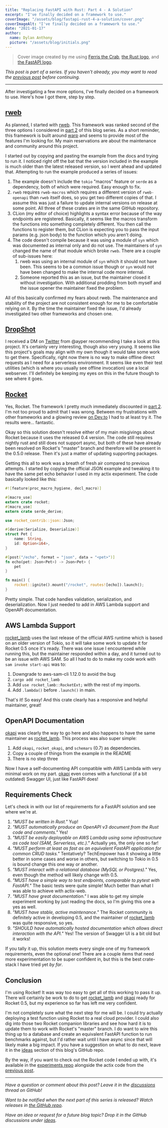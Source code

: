 ```yaml
---
title: "Replacing FastAPI with Rust: Part 4 - A Solution"
excerpt: "I've finally decided on a framework to use."
coverImage: "/assets/blog/fastapi-rust-4-a-solution/cover.png"
coverImageAlt: "I've finally decided on a framework to use."
date: "2021-01-17"
author:
  name: Dylan Anthony
  picture: "/assets/blog/initials.png"
---
```


> Cover image created by me using [Ferris the Crab], [the Rust logo], and [the FastAPI logo].

_This post is part of a series. If you haven't already, you may want to read the [previous post] before continuing._

---

After investigating a few more options, I've finally decided on a framework to use. Here's how I got there, step by step.

## [rweb]

As planned, I started with [rweb]. This framework was ranked second of the three options I considered in [part 2] of this blog series. As a short reminder, this framework is built around [warp] and seems to provide most of the features I'm looking for. My main reservations are about the maintenance and community around this project.

I started out by copying and pasting the example from the docs and trying to run it. I noticed right off the bat that the version included in the example is much older than the latest released version, so I went ahead and updated that. Attempting to run the example produced a series of issues:

1. The example doesn't include the `tokio` "macros" feature or `serde` as a dependency, both of which were required. Easy enough to fix.
2. `rweb` requires `rweb-macros` which requires a different version of `rweb-openapi` than `rweb` itself does, so you get two different copies of that. I assume this was just a failure to update internal versions on release at some point. All three of these crates are in the same GitHub repository.
3. CLion (my editor of choice) highlights a syntax error because of the way endpoints are registered. Basically, it seems like the macros transform the functions into something completely different. You then call the functions to register them, but CLion is expecting you to pass the input params (e.g. json body) to the function which you aren't doing.
4. The code doesn't compile because it was using a module of `syn` which was documented as internal only and do not use. The maintainers of `syn` changed the name of that module which broke `rweb`. There are a couple of sub-issues here:
   1. rweb was using an internal module of `syn` which it should not have been. This seems to be a common issue though or `syn` would not have been changed to make the internal code more internal.
   2. Someone reported this as an issue, but the maintainer closed it without investigation. With additional prodding from both myself and the issue opener the maintainer fixed the problem.

All of this basically confirmed my fears about rweb. The maintenance and stability of the project are not consistent enough for me to be comfortable relying on it. By the time the maintainer fixed the issue, I'd already investigated two other frameworks and chosen one.

## [DropShot]

I received a DM on [Twitter] from @ayper recommending I take a look at this project. It's certainly very interesting, though also very young. It seems like this project's goals may align with my own though it would take some work to get there. Specifically, right now there is no way to make offline direct requests as I need for a serverless environment. It seems like even their test utilities (which is where you usually see offline invocation) use a local webserver. I'll definitely be keeping my eyes on this in the future though to see where it goes.

## [Rocket]

Yes, Rocket. The framework I pretty much immediately discounted in [part 2]. I'm not too proud to admit that I was wrong. Between my frustrations with other frameworks and a glowing review [on Dev.to][rocket comment] I had to at least try it. The results were... fantastic.

Okay so this solution doesn't resolve either of my main misgivings about Rocket because it uses the released 0.4 version. The code still requires nightly rust and still does not support async, but both of these have already been resolved on Rocket's "master" branch and therefore will be present in the 0.5.0 release. Then it's just a matter of updating supporting packages.

Getting this all to work was a breath of fresh air compared to previous attempts. I started by copying the official JSON example and tweaking it to have the same pet echo behavior I used in my actix experiment. The code basically looked like this:

```rust
#![feature(proc_macro_hygiene, decl_macro)]

#[macro_use]
extern crate rocket;
#[macro_use]
extern crate serde_derive;

use rocket_contrib::json::Json;

#[derive(Serialize, Deserialize)]
struct Pet {
    name: String,
    id: Option<i64>,
}

#[post("/echo", format = "json", data = "<pet>")]
fn echo(pet: Json<Pet>) -> Json<Pet> {
    pet
}

fn main() {
    rocket::ignite().mount("/rocket", routes![echo]).launch();
}
```

Pretty simple. That code handles validation, serialization, and deserialization. Now I just needed to add in AWS Lambda support and OpenAPI documentation.

## AWS Lambda Support

[rocket_lamb] uses the last release of the official AWS runtime which is based on an older version of Tokio, so it will take some work to update it for Rocket 0.5 once it's ready. There was one issue I encountered while running this, but the maintainer responded within a day, and it turned out to be an issue with AWS SAM. So all I had to do to make my code work with `sam invoke start-api` was to:

1. Downgrade to aws-sam-cli 1.12.0 to avoid the bug
2. `cargo add rocket_lamb`
3. Add `use rocket_lamb::RocketExt;` with the rest of my imports.
4. Add `.lambda()` before `.launch()` in main.

That's it! So easy! And this crate clearly has a responsive and helpful maintainer, great!

## OpenAPI Documentation

[okapi] was clearly the way to go here and also happens to have the same maintainer as [rocket_lamb]. This process was also super simple:

1. Add `okapi`, `rocket_okapi`, and `schemars` (0.7) as dependencies.
2. Copy a couple of things from the example in the README
3. There is no step three

Now I have a self-documenting API compatible with AWS Lambda with very minimal work on my part. [okapi] even comes with a functional (if a bit outdated) Swagger UI, just like FastAPI does!

## Requirements Check

Let's check in with our list of requirements for a FastAPI solution and see where we're at.

1. _"MUST be written in Rust."_ Yup!
2. _"MUST automatically produce an OpenAPI v3 document from the Rust code and comments."_ Yes!
3. _"MUST be easily deployable on AWS Lambda using some infrastructure as code tool (SAM, Serverless, etc.)."_ Actually yes, the only one so far!
4. _"MUST perform at least as fast as an equivalent FastAPI application for common CRUD tasks."_ Tentatively? TechEmpower has it showing a little better in some cases and worse in others, but switching to Tokio in 0.5 is bound change this one way or another.
5. _"MUST interact with a relational database (MySQL or Postgres)."_ Yes, even though the method will likely change with 0.5.
6. _"MUST have a simple way to test endpoints, comparable to pytest with FastAPI."_ The basic tests were quite simple! Much better than what I was able to achieve with actix-web.
7. _"MUST have great documentation."_ I was able to get my simple experiment working by just reading the docs, so I'm giving this one a yes as well.
8. _"MUST have stable, active maintenance."_ The Rocket community is definitely active in developing 0.5, and the maintainer of [rocket_lamb] was quite responsive, so yes.
9. _"SHOULD have automatically hosted documentation which allows direct interaction with the API."_ Yes! The version of Swagger UI is a bit old but it works!

If you tally it up, this solution meets every single one of my framework requirements, even the optional one! There are a couple items that need more experimentation to be super confident in, but this is the best crate-stack I have tried yet _by far_.

## Conclusion

I'm using Rocket! It was way too easy to get all of this working to pass it up. There will certainly be work to do to get [rocket_lamb] and [okapi] ready for Rocket 0.5, but my experience so far has left me very confident.

I'm not completely sure what the next step for me will be. I could try actually deploying a test function using Rocket to a real cloud provider. I could also dig into those two Rocket companion libraries and see how hard it is to update them to work with Rocket's "master" branch. I do want to wire this thing up to a database and create an equivalent FastAPI function to run benchmarks against, but I'd rather wait until I have async since that will likely make a big impact. If you have a suggestion on what to do next, leave it in the [ideas] section of this blog's GitHub repo.

By the way, if you want to check out the Rocket code I ended up with, it's available in the [experiments repo] alongside the actix code from the [previous post].

---

_Have a question or comment about this post? Leave it in the [discussions] thread on GitHub!_

_Want to be notified when the next part of this series is released? Watch releases in [the GitHub repo]._

_Have an idea or request for a future blog topic? Drop it in the GitHub discussions under [ideas]._

[ferris the crab]: https://www.rustacean.net
[the rust logo]: https://www.rust-lang.org/policies/media-guide
[the fastapi logo]: https://github.com/tiangolo/fastapi
[discussions]: https://github.com/dbanty/dylananthony.com/discussions/22
[ideas]: https://github.com/dbanty/dylananthony.com/discussions/categories/ideas
[the github repo]: https://github.com/dbanty/dylananthony.com
[previous post]: https://dylananthony.com/posts/fastapi-rust-3-trying-actix
[part 2]: https://dylananthony.com/posts/fastapi-rust-2-research
[rweb]: https://github.com/kdy1/rweb
[netlify_lambda_http]: https://docs.rs/netlify_lambda_http/0.2.0/netlify_lambda_http/
[aws sam]: https://aws.amazon.com/serverless/sam/
[experiments repo]: https://github.com/dbanty/rust-fastapi-experiments
[warp]: https://docs.rs/warp/0.2.5/warp/
[dropshot]: https://docs.rs/dropshot/0.3.0/dropshot/
[rocket]: https://rocket.rs
[rocket comment]: https://dev.to/follpvosten/comment/1ae8c
[rocket_lamb]: https://github.com/GREsau/rocket-lamb
[okapi]: https://github.com/GREsau/okapi
[twitter]: https://twitter.com/TBDylan
